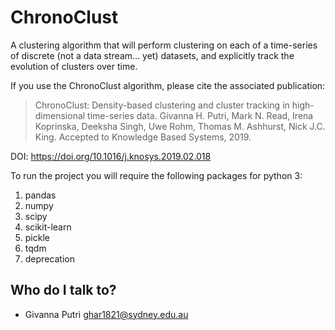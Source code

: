 # ChronoClust

A clustering algorithm that will perform clustering on each of a time-series of discrete (not a data stream... yet) datasets, and explicitly track the evolution of clusters over time. 

If you use the ChronoClust algorithm, please cite the associated publication:

>ChronoClust: Density-based clustering and cluster tracking in high-dimensional time-series data. Givanna H. Putri, Mark N. Read, Irena Koprinska, Deeksha Singh, Uwe Rohm, Thomas M. Ashhurst, Nick J.C. King. Accepted to Knowledge Based Systems, 2019.

DOI: https://doi.org/10.1016/j.knosys.2019.02.018

To run the project you will require the following packages for python 3:
1. pandas
2. numpy
3. scipy
4. scikit-learn
5. pickle
6. tqdm
7. deprecation

## Who do I talk to?
* Givanna Putri ghar1821@sydney.edu.au
